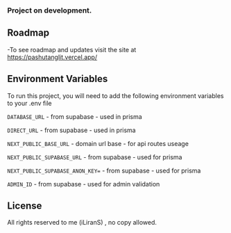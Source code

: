 ### Project on development.

## Roadmap

-To see roadmap and updates visit the site at https://pashutanglit.vercel.app/


## Environment Variables

To run this project, you will need to add the following environment variables to your .env file

`DATABASE_URL` - from supabase - used in prisma

`DIRECT_URL` - from supabase - used in prisma

`NEXT_PUBLIC_BASE_URL` - domain url base - for api routes useage

`NEXT_PUBLIC_SUPABASE_URL`  - from supabase - used for prisma

`NEXT_PUBLIC_SUPABASE_ANON_KEY=`  - from supabase - used for prisma

`ADMIN_ID`   - from supabase - used for admin validation
## License

All rights reserved to me (iLiranS) , no copy allowed.

